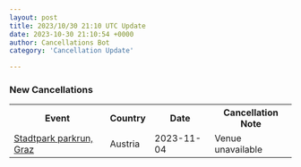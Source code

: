 ```yaml
---
layout: post
title: 2023/10/30 21:10 UTC Update
date: 2023-10-30 21:10:54 +0000
author: Cancellations Bot
category: 'Cancellation Update'

---
```


<h3>New Cancellations</h3>
<div class='hscrollable'>
<table style='width: 100%'>
    <tr>
        <th>Event</th>
        <th>Country</th>
        <th>Date</th>
        <th>Cancellation Note</th>
    </tr>
    <tr>
        <td><a href="https://www.parkrun.co.at/stadtparkgraz">Stadtpark parkrun, Graz</a></td>
        <td>Austria</td>
        <td>2023-11-04</td>
        <td>Venue unavailable</td>
    </tr>
</table>
</div>
